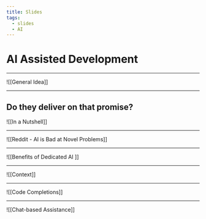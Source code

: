 ```yaml
---
title: Slides
tags:
  - slides
  - AI
---
```

# AI Assisted Development

---

![[General Idea]]

---
## Do they deliver on that promise?

![[In a Nutshell]]

---

![[Reddit - AI is Bad at Novel Problems]]

---

![[Benefits of Dedicated AI ]]

---

![[Context]]

---

![[Code Completions]]

---

![[Chat-based Assistance]]
